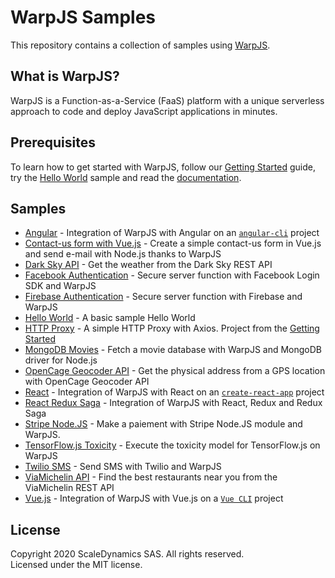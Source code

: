 # WarpJS Samples

This repository contains a collection of samples using [WarpJS](https://warpjs.com).

## What is WarpJS?

WarpJS is a Function-as-a-Service (FaaS) platform with a unique serverless approach to code and deploy JavaScript applications in minutes.

## Prerequisites

To learn how to get started with WarpJS, follow our [Getting Started](https://warpjs.dev/docs/getting-started) guide, try the [Hello World](./hello-world) sample and read the [documentation](https://warpjs.dev).

## Samples

- [Angular](./angular) - Integration of WarpJS with Angular on an [`angular-cli`](https://angular.io/cli) project
- [Contact-us form with Vue.js](./contact-us) - Create a simple contact-us form in Vue.js and send e-mail with Node.js thanks to WarpJS
- [Dark Sky API](./darksky) - Get the weather from the Dark Sky REST API
- [Facebook Authentication](./facebook-auth) - Secure server function with Facebook Login SDK and WarpJS
- [Firebase Authentication](./firebase-auth) - Secure server function with Firebase and WarpJS
- [Hello World](./hello-world) - A basic sample Hello World
- [HTTP Proxy](./http-proxy) - A simple HTTP Proxy with Axios. Project from the [Getting Started](https://warpjs.dev/docs/getting-started)
- [MongoDB Movies](./mongodb-movies) - Fetch a movie database with WarpJS and MongoDB driver for Node.js
- [OpenCage Geocoder API](./opencage-geocoder) - Get the physical address from a GPS location with OpenCage Geocoder API
- [React](./react) - Integration of WarpJS with React on an [`create-react-app`](https://github.com/facebook/create-react-app) project
- [React Redux Saga](./react-redux-saga) - Integration of WarpJS with React, Redux and Redux Saga
- [Stripe Node.JS](./stripe-node) - Make a paiement with Stripe Node.JS module and WarpJS.
- [TensorFlow.js Toxicity](./tensorflowjs-toxicity) - Execute the toxicity model for TensorFlow.js on WarpJS
- [Twilio SMS](./twilio-sms) - Send SMS with Twilio and WarpJS
- [ViaMichelin API](./viamichelin) - Find the best restaurants near you from the ViaMichelin REST API
- [Vue.js](./vue) - Integration of WarpJS with Vue.js on a [`Vue CLI`](https://cli.vuejs.org/) project

## License

Copyright 2020 ScaleDynamics SAS. All rights reserved.  
Licensed under the MIT license.

